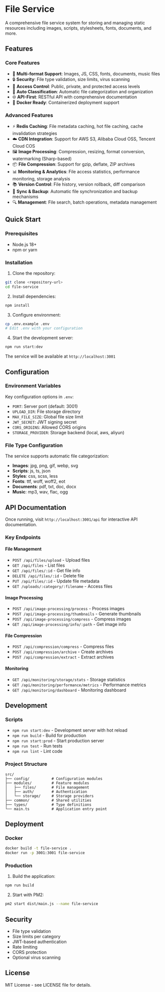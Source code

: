 # File Service

A comprehensive file service system for storing and managing static resources including images, scripts, stylesheets, fonts, documents, and more.

## Features

### Core Features

- 🚀 **Multi-format Support**: Images, JS, CSS, fonts, documents, music files
- 🔒 **Security**: File type validation, size limits, virus scanning
- 🎯 **Access Control**: Public, private, and protected access levels
- 📁 **Auto Classification**: Automatic file categorization and organization
- 🌐 **API-First**: RESTful API with comprehensive documentation
- 🐳 **Docker Ready**: Containerized deployment support

### Advanced Features

- ⚡ **Redis Caching**: File metadata caching, hot file caching, cache invalidation strategies
- ☁️ **CDN Integration**: Support for AWS S3, Alibaba Cloud OSS, Tencent Cloud COS
- 🖼️ **Image Processing**: Compression, resizing, format conversion, watermarking (Sharp-based)
- 📦 **File Compression**: Support for gzip, deflate, ZIP archives
- 📊 **Monitoring & Analytics**: File access statistics, performance monitoring, storage analysis
- 📚 **Version Control**: File history, version rollback, diff comparison
- 🔄 **Sync & Backup**: Automatic file synchronization and backup mechanisms
- 🔍 **Management**: File search, batch operations, metadata management

## Quick Start

### Prerequisites

- Node.js 18+
- npm or yarn

### Installation

1. Clone the repository:

```bash
git clone <repository-url>
cd file-service
```

2. Install dependencies:

```bash
npm install
```

3. Configure environment:

```bash
cp .env.example .env
# Edit .env with your configuration
```

4. Start the development server:

```bash
npm run start:dev
```

The service will be available at `http://localhost:3001`

## Configuration

### Environment Variables

Key configuration options in `.env`:

- `PORT`: Server port (default: 3001)
- `UPLOAD_DIR`: File storage directory
- `MAX_FILE_SIZE`: Global file size limit
- `JWT_SECRET`: JWT signing secret
- `CORS_ORIGINS`: Allowed CORS origins
- `STORAGE_PROVIDER`: Storage backend (local, aws, aliyun)

### File Type Configuration

The service supports automatic file categorization:

- **Images**: jpg, png, gif, webp, svg
- **Scripts**: js, ts, json
- **Styles**: css, scss, less
- **Fonts**: ttf, woff, woff2, eot
- **Documents**: pdf, txt, doc, docx
- **Music**: mp3, wav, flac, ogg

## API Documentation

Once running, visit `http://localhost:3001/api` for interactive API documentation.

### Key Endpoints

#### File Management

- `POST /api/files/upload` - Upload files
- `GET /api/files` - List files
- `GET /api/files/:id` - Get file info
- `DELETE /api/files/:id` - Delete file
- `PUT /api/files/:id` - Update file metadata
- `GET /uploads/:category/:filename` - Access files

#### Image Processing

- `POST /api/image-processing/process` - Process images
- `POST /api/image-processing/thumbnails` - Generate thumbnails
- `POST /api/image-processing/compress` - Compress images
- `GET /api/image-processing/info/:path` - Get image info

#### File Compression

- `POST /api/compression/compress` - Compress files
- `POST /api/compression/archive` - Create archives
- `POST /api/compression/extract` - Extract archives

#### Monitoring

- `GET /api/monitoring/storage/stats` - Storage statistics
- `GET /api/monitoring/performance/metrics` - Performance metrics
- `GET /api/monitoring/dashboard` - Monitoring dashboard

## Development

### Scripts

- `npm run start:dev` - Development server with hot reload
- `npm run build` - Build for production
- `npm run start:prod` - Start production server
- `npm run test` - Run tests
- `npm run lint` - Lint code

### Project Structure

```
src/
├── config/          # Configuration modules
├── modules/         # Feature modules
│   ├── files/       # File management
│   ├── auth/        # Authentication
│   └── storage/     # Storage providers
├── common/          # Shared utilities
├── types/           # Type definitions
└── main.ts          # Application entry point
```

## Deployment

### Docker

```bash
docker build -t file-service .
docker run -p 3001:3001 file-service
```

### Production

1. Build the application:

```bash
npm run build
```

2. Start with PM2:

```bash
pm2 start dist/main.js --name file-service
```

## Security

- File type validation
- Size limits per category
- JWT-based authentication
- Rate limiting
- CORS protection
- Optional virus scanning

## License

MIT License - see LICENSE file for details.
